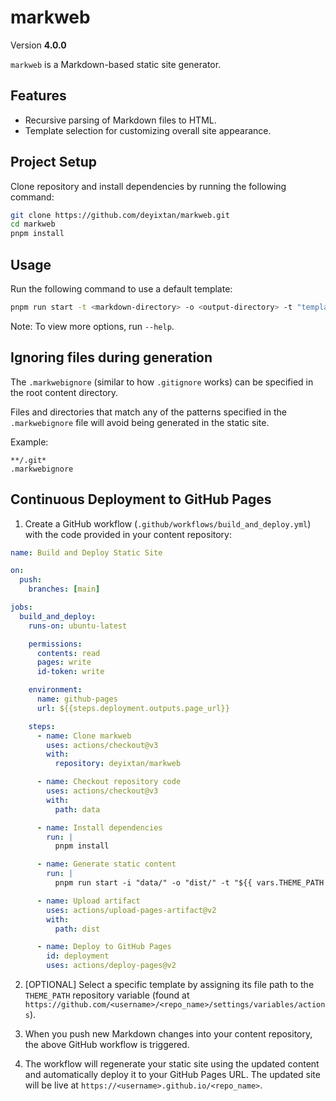 # markweb

Version **4.0.0**

`markweb` is a Markdown-based static site generator.

## Features

- Recursive parsing of Markdown files to HTML.
- Template selection for customizing overall site appearance.

## Project Setup

Clone repository and install dependencies by running the following command:

```bash
git clone https://github.com/deyixtan/markweb.git
cd markweb
pnpm install
```

## Usage

Run the following command to use a default template:

```bash
pnpm run start -t <markdown-directory> -o <output-directory> -t "templates/bootstrap.html"
```

Note: To view more options, run `--help`.

## Ignoring files during generation

The `.markwebignore` (similar to how `.gitignore` works) can be specified in the root content directory.

Files and directories that match any of the patterns specified in the `.markwebignore` file will avoid being generated in the static site.

Example:

```
**/.git*
.markwebignore
```

## Continuous Deployment to GitHub Pages

1. Create a GitHub workflow (`.github/workflows/build_and_deploy.yml`) with the code provided in your content repository:

```yml
name: Build and Deploy Static Site

on:
  push:
    branches: [main]

jobs:
  build_and_deploy:
    runs-on: ubuntu-latest

    permissions:
      contents: read
      pages: write
      id-token: write

    environment:
      name: github-pages
      url: ${{steps.deployment.outputs.page_url}}

    steps:
      - name: Clone markweb
        uses: actions/checkout@v3
        with:
          repository: deyixtan/markweb

      - name: Checkout repository code
        uses: actions/checkout@v3
        with:
          path: data

      - name: Install dependencies
        run: |
          pnpm install

      - name: Generate static content
        run: |
          pnpm run start -i "data/" -o "dist/" -t "${{ vars.THEME_PATH || 'templates/bootstrap.html' }}" -p "${{ github.event.repository.name }}" -d

      - name: Upload artifact
        uses: actions/upload-pages-artifact@v2
        with:
          path: dist

      - name: Deploy to GitHub Pages
        id: deployment
        uses: actions/deploy-pages@v2
```

2. [OPTIONAL] Select a specific template by assigning its file path to the `THEME_PATH` repository variable (found at `https://github.com/<username>/<repo_name>/settings/variables/actions`).

3. When you push new Markdown changes into your content repository, the above GitHub workflow is triggered.

4. The workflow will regenerate your static site using the updated content and automatically deploy it to your GitHub Pages URL. The updated site will be live at `https://<username>.github.io/<repo_name>`.
